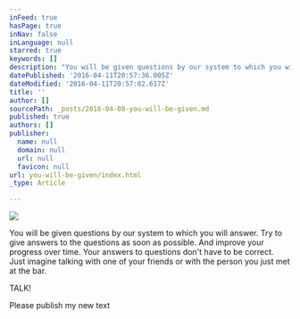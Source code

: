 ```yaml
---
inFeed: true
hasPage: true
inNav: false
inLanguage: null
starred: true
keywords: []
description: "You will be given questions by our system to which you will answer. Try to give answers to the questions as soon as possible. And improve your progress over time. Your answers to questions don't have to be correct. Just imagine talking with one of your friends or with the person you just met at the bar."
datePublished: '2016-04-11T20:57:36.005Z'
dateModified: '2016-04-11T20:57:02.617Z'
title: ''
author: []
sourcePath: _posts/2016-04-08-you-will-be-given.md
published: true
authors: []
publisher:
  name: null
  domain: null
  url: null
  favicon: null
url: you-will-be-given/index.html
_type: Article

---
```

![](https://the-grid-user-content.s3-us-west-2.amazonaws.com/0fcc0502-3c05-4e46-b5ac-a09cba336f11.jpg)

You will be given questions by our system to which you will answer. Try to give answers to the questions as soon as possible. And improve your progress over time. Your answers to questions don't have to be correct. Just imagine talking with one of your friends or with the person you just met at the bar.

TALK!

Please publish my new text